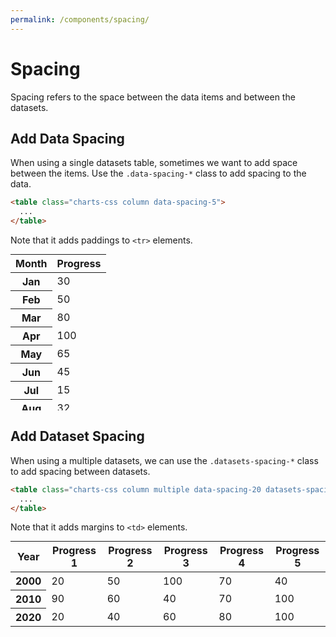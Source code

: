 ```yaml
---
permalink: /components/spacing/
---
```


# Spacing

Spacing refers to the space between the data items and between the datasets.

## Add Data Spacing

When using a single datasets table, sometimes we want to add space between the items. Use the `.data-spacing-*` class to add spacing to the data.

```html
<table class="charts-css column data-spacing-5">
  ...
</table>
```

Note that it adds paddings to `<tr>` elements.

<code-example>
<style>
#spacing-example-1 {
  height: 250px;
  margin: 0 auto;
}
</style>
<table class="charts-css column data-spacing-5" id="spacing-example-1">

  <thead>
    <tr>
      <th scope="col"> Month </th>
      <th scope="col"> Progress </th>
    </tr>
  </thead>

  <tbody>
    <tr>
      <th scope="row">Jan</th>
      <td style="--size: 0.3;"> <span class="data"> 30 </span> </td>
    </tr>
    <tr>
      <th scope="row">Feb</th>
      <td style="--size: 0.5;"> <span class="data"> 50 </span> </td>
    </tr>
    <tr>
      <th scope="row">Mar</th>
      <td style="--size: 0.8;"> <span class="data"> 80 </span> </td>
    </tr>
    <tr>
      <th scope="row">Apr</th>
      <td style="--size: 1;"> <span class="data"> 100 </span> </td>
    </tr>
    <tr>
      <th scope="row">May</th>
      <td style="--size: 0.65;"> <span class="data"> 65 </span> </td>
    </tr>
    <tr>
      <th scope="row">Jun</th>
      <td style="--size: 0.45;"> <span class="data"> 45 </span> </td>
    </tr>
    <tr>
      <th scope="row">Jul</th>
      <td style="--size: 0.15;"> <span class="data"> 15 </span> </td>
    </tr>
    <tr>
      <th scope="row">Aug</th>
      <td style="--size: 0.32;"> <span class="data"> 32 </span> </td>
    </tr>
    <tr>
      <th scope="row">Sep</th>
      <td style="--size: 0.6;"> <span class="data"> 60 </span> </td>
    </tr>
    <tr>
      <th scope="row">Oct</th>
      <td style="--size: 0.9;"> <span class="data"> 90 </span> </td>
    </tr>
    <tr>
      <th scope="row">Nov</th>
      <td style="--size: 0.55;"> <span class="data"> 55 </span> </td>
    </tr>
    <tr>
      <th scope="row">Dec</th>
      <td style="--size: 0.4;"> <span class="data"> 40 </span> </td>
    </tr>
  </tbody>

</table>
</code-example>

## Add Dataset Spacing

When using a multiple datasets, we can use the `.datasets-spacing-*` class to add spacing between datasets.

```html
<table class="charts-css column multiple data-spacing-20 datasets-spacing-4">
  ...
</table>
```

Note that it adds margins to `<td>` elements.

<code-example>
<style>
#spacing-example-2 {
  height: 250px;
  margin: 0 auto;
}
</style>
<table class="charts-css column multiple show-data-axes data-spacing-20 datasets-spacing-4" id="spacing-example-2">

  <thead>
    <tr>
      <th scope="col"> Year </th>
      <th scope="col"> Progress 1 </th>
      <th scope="col"> Progress 2 </th>
      <th scope="col"> Progress 3 </th>
      <th scope="col"> Progress 4 </th>
      <th scope="col"> Progress 5 </th>
    </tr>
  </thead>

  <tbody>
    <tr>
      <th scope="row">2000</th>
      <td style="--size: 0.2;"> <span class="data"> 20 </span> </td>
      <td style="--size: 0.5;"> <span class="data"> 50 </span> </td>
      <td style="--size: 1.0;"> <span class="data"> 100 </span> </td>
      <td style="--size: 0.7;"> <span class="data"> 70 </span> </td>
      <td style="--size: 0.4;"> <span class="data"> 40 </span> </td>
    </tr>
    <tr>
      <th scope="row">2010</th>
      <td style="--size: 0.9;"> <span class="data"> 90 </span> </td>
      <td style="--size: 0.6;"> <span class="data"> 60 </span> </td>
      <td style="--size: 0.4;"> <span class="data"> 40 </span> </td>
      <td style="--size: 0.7;"> <span class="data"> 70 </span> </td>
      <td style="--size: 1.0;"> <span class="data"> 100 </span> </td>
    </tr>
    <tr>
      <th scope="row">2020</th>
      <td style="--size: 0.2;"> <span class="data"> 20 </span> </td>
      <td style="--size: 0.4;"> <span class="data"> 40 </span> </td>
      <td style="--size: 0.6;"> <span class="data"> 60 </span> </td>
      <td style="--size: 0.8;"> <span class="data"> 80 </span> </td>
      <td style="--size: 1.0;"> <span class="data"> 100 </span> </td>
    </tr>
  </tbody>

</table>
</code-example>
